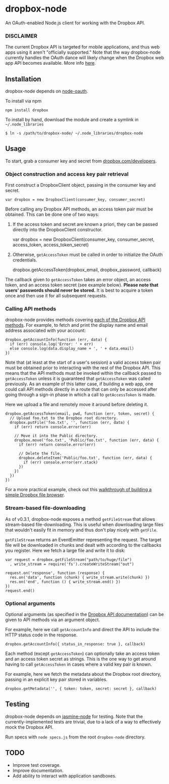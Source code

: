# dropbox-node

An OAuth-enabled Node.js client for working with the Dropbox API.

### DISCLAIMER

The current Dropbox API is targeted for mobile applications, and thus web apps using it aren't "officially supported." Note that the way dropbox-node currently handles the OAuth dance will likely change when the Dropbox web app API becomes available. More info [here](https://www.dropbox.com/developers/web_docs).

## Installation

dropbox-node depends on [node-oauth](http://github.com/ciaranj/node-oauth).

To install via npm

    npm install dropbox

To install by hand, download the module and create a symlink in `~/.node_libraries`

    $ ln -s /path/to/dropbox-node/ ~/.node_libraries/dropbox-node

## Usage

To start, grab a consumer key and secret from [dropbox.com/developers](https://dropbox.com/developers).

### Object construction and access key pair retrieval
First construct a DropboxClient object, passing in the consumer key and secret.

    var dropbox = new DropboxClient(consumer_key, consumer_secret)

Before calling any Dropbox API methods, an access token pair must be obtained. This can be done one of two ways:

  1. If the access token and secret are known a priori, they can be passed directly into the DropboxClient constructor.

        var dropbox = new DropboxClient(consumer_key, consumer_secret,
                                        access_token, access_token_secret)

  2. Otherwise, `getAccessToken` must be called in order to initialize the OAuth credentials.

        dropbox.getAccessToken(dropbox_email, dropbox_password, callback)

The callback given to `getAccessToken` takes an error object, an access token, and an access token secret (see example below). **Please note that users' passwords should never be stored.** It is best to acquire a token once and then use it for all subsequent requests.

### Calling API methods

dropbox-node provides methods covering [each of the Dropbox API methods](https://www.dropbox.com/developers/docs). For example, to fetch and print the display name and email address associated with your account:

    dropbox.getAccountInfo(function (err, data) {
      if (err) console.log('Error: ' + err)
      else console.log(data.display_name + ', ' + data.email)
    })

Note that (at least at the start of a user's session) a valid access token pair must be obtained prior to interacting with the rest of the Dropbox API. This means that the API methods must be invoked within the callback passed to `getAccessToken` unless it is guaranteed that `getAccessToken` was called previously. As an example of this latter case, if building a web app, one could call API methods directly in a route that can only be accessed after going through a sign-in phase in which a call to `getAccessToken` is made.

Here we upload a file and remotely move it around before deleting it.

    dropbox.getAccessToken(email, pwd, function (err, token, secret) {
      // Upload foo.txt to the Dropbox root directory.
      dropbox.putFile('foo.txt', '', function (err, data) {
        if (err) return console.error(err)

        // Move it into the Public directory.
        dropbox.move('foo.txt', 'Public/foo.txt', function (err, data) {
          if (err) return console.error(err)

          // Delete the file.
          dropbox.deleteItem('Public/foo.txt', function (err, data) {
            if (err) console.error(err.stack)
          })
        })
      })
    })

For a more practical example, check out this [walkthrough of building a simple Dropbox file browser](http://evanmeagher.net/2010/10/dropbox-file-browser).

### Stream-based file-downloading

As of v0.3.1, dropbox-node exposes a method `getFileStream` that allows stream-based file-downloading. This is useful when downloading large files that wouldn't easily fit in memory and thus don't play nicely with `getFile`.

`getFileStream` returns an EventEmitter representing the request. The target file will be downloaded in chunks and dealt with according to the callbacks you register. Here we fetch a large file and write it to disk:

    var request = dropbox.getFileStream("path/to/huge/file")
      , write_stream = require('fs').createWriteStream("out")

    request.on('response', function (response) {
      res.on('data', function (chunk) { write_stream.write(chunk) })
      res.on('end', function () { write_stream.end() })
    })
    request.end()

### Optional arguments

Optional arguments (as specified in the [Dropbox API documentation](https://www.dropbox.com/developers/docs)) can be given to API methods via an argument object.

For example, here we call `getAccountInfo` and direct the API to include the HTTP status code in the response.

    dropbox.getAccountInfo({ status_in_response: true }, callback)

Each method (except `getAccessToken`) can optionally take an access token and an access token secret as strings. This is the one way to get around having to call `getAccessToken` in cases where a valid key pair is known.

For example, here we fetch the metadata about the Dropbox root directory, passing in an explicit key pair stored in variables.

    dropbox.getMetadata('', { token: token, secret: secret }, callback)

## Testing

dropbox-node depends on [jasmine-node](http://github.com/mhevery/jasmine-node) for testing. Note that the currently-implemented tests are trivial, due to a lack of a way to effectively mock the Dropbox API.

Run specs with `node specs.js` from the root `dropbox-node` directory.

## TODO
* Improve test coverage.
* Improve documentation.
* Add ability to interact with application sandboxes.

